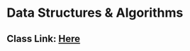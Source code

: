 # Data Structures & Algorithms

## Class Link: [Here](https://www.udemy.com/course/datastructurescncpp/learn/lecture/13612096#overview)
